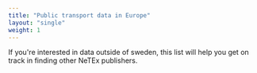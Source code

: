 ```yaml
---
title: "Public transport data in Europe"
layout: "single"
weight: 1
---
```


If you're interested in data outside of sweden, this list will help you get on track in finding other NeTEx publishers.